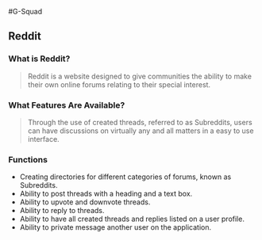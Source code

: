 #G-Squad
## Reddit
### What is Reddit?
> Reddit is a website designed to give communities the ability to make their own online forums relating to their special interest. 
### What Features Are Available?
> Through the use of created threads, referred to as Subreddits, users can have discussions on virtually any and all matters in a easy to use interface.
### Functions
  * Creating directories for different categories of forums, known as Subreddits.
  * Ability to post threads with a heading and a text box. 
  * Ability to upvote and downvote threads.
  * Ability to reply to threads.
  * Ability to have all created threads and replies listed on a user profile.
  * Ability to private message another user on the application.
